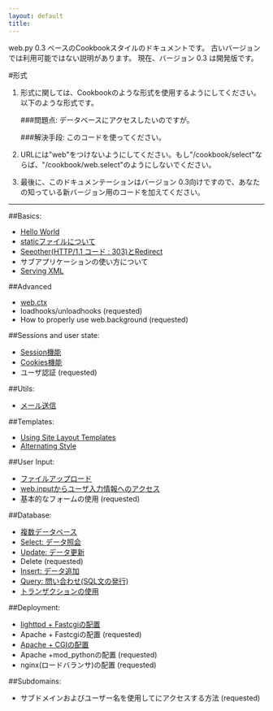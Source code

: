 ```yaml
---
layout: default
title: 
---
```


web.py 0.3 ベースのCookbookスタイルのドキュメントです。
古いバージョンでは利用可能ではない説明があります。
現在、バージョン 0.3 は開発版です。

#形式

1. 形式に関しては、Cookbookのような形式を使用するようにしてください。以下のような形式です。
    
    ###問題点: データベースにアクセスしたいのですが。
     
    ###解決手段: このコードを使ってください。

1. URLには"web"をつけないようにしてください。もし"/cookbook/select"ならば、"/cookbook/web.select"のようにしないでください。

1. 最後に、このドキュメンテーションはバージョン 0.3向けですので、あなたの知っている新バージョン用のコードを加えてください。

-------------------------------------------------

##Basics:
* [Hello World](/cookbook/helloworld)
* [staticファイルについて](/cookbook/staticfiles)
* [Seeother(HTTP/1.1 コード : 303)とRedirect](/cookbook/redirect+seeother)
* サブアプリケーションの使い方について
* [Serving XML](/cookbok/xmlfiles)

##Advanced
* [web.ctx](/cookbook/ctx)
* loadhooks/unloadhooks (requested)
* How to properly use web.background (requested)

##Sessions and user state:
* [Session機能](/cookbook/sessions)
* [Cookies機能](/cookbook/cookies)
* ユーザ認証 (requested)

##Utils:
* [メール送信](/cookbook/sendmail)

##Templates:
* [Using Site Layout Templates](/cookbook/layout_template)
* [Alternating Style](/cookbook/alternating_style)

##User Input:
* [ファイルアップロード](/cookbook/fileupload)
* [web.inputからユーザ入力情報へのアクセス](/cookbook/input)
* 基本的なフォームの使用 (requested)

##Database:
* [複数データベース](/cookbook/multidbs)
* [Select: データ照会](/cookbook/select)
* [Update: データ更新](/cookbook/update)
* Delete (requested)
* [Insert: データ追加](/Insert) 
* [Query: 問い合わせ(SQL文の発行)](/cookbook/query)
* [トランザクションの使用](/cookbook/transactions)

##Deployment:
* [lighttpd + Fastcgiの配置](/cookbook/fastcgi-lighttpd)
* Apache + Fastcgiの配置 (requested)
* [Apache + CGIの配置](/cookbook/cgi-apache)
* Apache +mod_pythonの配置 (requested)
* nginx(ロードバランサ)の配置 (requested)

##Subdomains:
* サブドメインおよびユーザー名を使用してにアクセスする方法 (requested)


